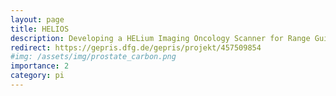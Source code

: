 ```yaml
---
layout: page
title: HELIOS
description: Developing a HELium Imaging Oncology Scanner for Range Guided Radiotherapy (RGRT)
redirect: https://gepris.dfg.de/gepris/projekt/457509854
#img: /assets/img/prostate_carbon.png
importance: 2
category: pi
---
```


